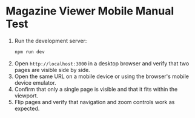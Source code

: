 # Magazine Viewer Mobile Manual Test

1. Run the development server:
   ```bash
   npm run dev
   ```
2. Open `http://localhost:3000` in a desktop browser and verify that two pages are visible side by side.
3. Open the same URL on a mobile device or using the browser's mobile device emulator.
4. Confirm that only a single page is visible and that it fits within the viewport.
5. Flip pages and verify that navigation and zoom controls work as expected.

